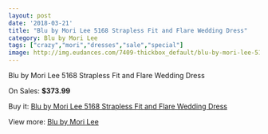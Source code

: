 ```yaml
---
layout: post
date: '2018-03-21'
title: "Blu by Mori Lee 5168 Strapless Fit and Flare Wedding Dress"
category: Blu by Mori Lee
tags: ["crazy","mori","dresses","sale","special"]
image: http://img.eudances.com/7409-thickbox_default/blu-by-mori-lee-5168-strapless-fit-and-flare-wedding-dress.jpg
---
```

Blu by Mori Lee 5168 Strapless Fit and Flare Wedding Dress

On Sales: **$373.99**
<a href="https://www.eudances.com/en/blu-by-mori-lee/2650-blu-by-mori-lee-5168-strapless-fit-and-flare-wedding-dress.html"><amp-img layout="responsive" width="600" height="600" src="//img.eudances.com/7409-thickbox_default/blu-by-mori-lee-5168-strapless-fit-and-flare-wedding-dress.jpg" alt="Blu by Mori Lee 5168 Strapless Fit and Flare Wedding Dress 0" /></a>
<a href="https://www.eudances.com/en/blu-by-mori-lee/2650-blu-by-mori-lee-5168-strapless-fit-and-flare-wedding-dress.html"><amp-img layout="responsive" width="600" height="600" src="//img.eudances.com/7414-thickbox_default/blu-by-mori-lee-5168-strapless-fit-and-flare-wedding-dress.jpg" alt="Blu by Mori Lee 5168 Strapless Fit and Flare Wedding Dress 1" /></a>
<a href="https://www.eudances.com/en/blu-by-mori-lee/2650-blu-by-mori-lee-5168-strapless-fit-and-flare-wedding-dress.html"><amp-img layout="responsive" width="600" height="600" src="//img.eudances.com/7413-thickbox_default/blu-by-mori-lee-5168-strapless-fit-and-flare-wedding-dress.jpg" alt="Blu by Mori Lee 5168 Strapless Fit and Flare Wedding Dress 2" /></a>
<a href="https://www.eudances.com/en/blu-by-mori-lee/2650-blu-by-mori-lee-5168-strapless-fit-and-flare-wedding-dress.html"><amp-img layout="responsive" width="600" height="600" src="//img.eudances.com/7412-thickbox_default/blu-by-mori-lee-5168-strapless-fit-and-flare-wedding-dress.jpg" alt="Blu by Mori Lee 5168 Strapless Fit and Flare Wedding Dress 3" /></a>
<a href="https://www.eudances.com/en/blu-by-mori-lee/2650-blu-by-mori-lee-5168-strapless-fit-and-flare-wedding-dress.html"><amp-img layout="responsive" width="600" height="600" src="//img.eudances.com/7411-thickbox_default/blu-by-mori-lee-5168-strapless-fit-and-flare-wedding-dress.jpg" alt="Blu by Mori Lee 5168 Strapless Fit and Flare Wedding Dress 4" /></a>
<a href="https://www.eudances.com/en/blu-by-mori-lee/2650-blu-by-mori-lee-5168-strapless-fit-and-flare-wedding-dress.html"><amp-img layout="responsive" width="600" height="600" src="//img.eudances.com/7410-thickbox_default/blu-by-mori-lee-5168-strapless-fit-and-flare-wedding-dress.jpg" alt="Blu by Mori Lee 5168 Strapless Fit and Flare Wedding Dress 5" /></a>

Buy it: [Blu by Mori Lee 5168 Strapless Fit and Flare Wedding Dress](https://www.eudances.com/en/blu-by-mori-lee/2650-blu-by-mori-lee-5168-strapless-fit-and-flare-wedding-dress.html "Blu by Mori Lee 5168 Strapless Fit and Flare Wedding Dress")

View more: [Blu by Mori Lee](https://www.eudances.com/en/39-blu-by-mori-lee "Blu by Mori Lee")